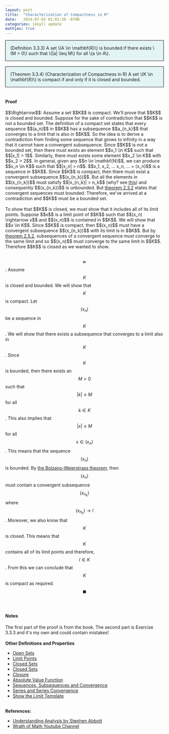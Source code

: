```yaml
---
layout: post
title:  "Characterization of Compactness in R"
date:   2024-07-02 01:01:36 -0700
categories: jekyll update
mathjax: true
---
```

<div style="background-color: #E3F4F4; padding: 15px 15px 15px 15px; border:1px solid black;">
  (Definition 3.3.3) A set \(A \in \mathbf{R}\) is bounded if there exists \(M > 0\) such that \(|a| \leq M\) for all \(a \in A\).  
</div>
<br>
<div style="background-color: #E3F4F4; padding: 15px 15px 15px 15px; border:1px solid black;">
  (Theorem 3.3.4) (Characterization of Compactness in R) A set \(K \in \mathbf{R}\) is compact if and only if it is closed and bounded.
</div>
<br>
<!------------------------------------------------------------------------------------>
<h4><b>Proof</b></h4>
$$\Rightarrow$$: Assume a set $$K$$ is compact. We'll prove that $$K$$ is closed and bounded. Suppose for the sake of contradiction that $$K$$ is not a bounded set. The definition of a compact set states that every sequence $$(a_n)$$ in $$K$$ has a subsequence $$a_{n_k}$$ that converges to a limit that is also in $$K$$. So the idea is to derive a contradiction from finding some sequence that grows to infinity in a way that it cannot have a convergent subsequence. Since $$K$$ is not a bounded set, then there must exists an element $$x_1 \in K$$ such that $$|x_1| > 1$$. Similarly, there must exists some element $$x_2 \in K$$ with $$x_2 > 2$$. In general, given any $$n \in \mathbf{N}$$, we can produce $$x_n \in K$$ such that $$|x_n| > n$$. $$x_1, x_2, ... x_n, ... = (x_n)$$ is a sequence in $$K$$. Since $$K$$ is compact, then there must exist a convergent subsequence $$(x_{n_k})$$. But all the elements in $$(x_{n_k})$$ must satisfy $$|x_{n_k}| > n_k$$ (why? see <a href="https://strncat.github.io/jekyll/update/2024/02/10/analysis-seq-subsequences.html">this</a>) and consequently $$(x_{n_k})$$ is unbounded. But <a href="http://127.0.0.1:4000/jekyll/update/2024/06/12/analysis-seq-if-convergent-then-bounded.html">theorem 2.3.2</a> states that convergent sequences must bounded. Therefore, we've arrived at a contradiction and $$K$$ must be a bounded set.
<br>
<br>
To show that $$K$$ is closed, we must show that it includes all of its limit points. Suppose $$x$$ is a limit point of $$K$$ such that $$(x_n) \rightarrow x$$ and $$(x_n)$$ is contained in $$K$$. We will show that $$x \in K$$. Since $$K$$ is compact, then $$(x_n)$$ must have a convergent subsequence $$(x_{n_k})$$ with its limit is in $$K$$. But by <a href="https://strncat.github.io/jekyll/update/2024/06/11/analysis-seq-subseq-convergence.html">theorem 2.5.2</a>, subsequences of a convergent sequence must converge to the same limit and so $$(x_n)$$ must converge to the same limit in $$K$$. Therefore $$K$$ is closed as we wanted to show.
<br><br>

$$\Leftarrow$$: Assume $$K$$ is closed and bounded. We will show that $$K$$ is compact. Let $$(x_n)$$ be a sequence in $$K$$. We will show that there exists a subsequence that converges to a limit also in $$K$$. Since $$K$$ is bounded, then there exists an $$M > 0$$ such that $$\lvert k\rvert \leq M$$ for all $$k \in K$$. This also implies that $$\lvert x \rvert \leq M$$ for all $$x \in (x_n)$$. This means that the sequence $$(x_n)$$ is bounded. By <a href="http://127.0.0.1:4000/jekyll/update/2024/06/14/analysis-seq-subseq-bolzano-weierstrass-theorem.html"> the Bolzano-Weierstrass theorem</a>, then $$(x_n)$$ must contain a convergent subsequence $$(x_{n_k})$$ where $$(x_{n_k}) \rightarrow l$$. Moreover, we also know that $$K$$ is closed. This means that $$K$$ contains all of its limit points and therefore, $$l \in K$$. From this we can conclude that $$K$$ is compact as required. $$\blacksquare$$
<br>
<br>
<!------------------------------------------------------------------------------------>
<h4><b>Notes</b></h4>
The first part of the proof is from the book. The second part is Exercise 3.3.3 and it's my own and could contain mistakes!
<br>
<br>
<!------------------------------------------------------------------------------------>
<b>Other Definitions and Properties</b>
<ul>
<li><a href="https://strncat.github.io/jekyll/update/2024/06/22/analysis-sets-open.html">Open Sets</a></li>
<li><a href="https://strncat.github.io/jekyll/update/2024/06/24/analysis-sets-limit-points.html">Limit Points</a></li>
<li><a href="https://strncat.github.io/jekyll/update/2024/06/25/analysis-sets-closed.html">Closed Sets</a></li>
<li><a href="https://strncat.github.io/jekyll/update/2024/07/01/analysis-sets-compact.html">Closed Sets</a></li>
<li><a href="https://strncat.github.io/jekyll/update/2024/06/28/analysis-sets-closure.html">Closure</a></li>
<li><a href="https://strncat.github.io/jekyll/update/2024/05/26/analysis-absolute-value-properties.html">Absolute Value Function</a></li>
<li><a href="https://strncat.github.io/jekyll/update/2024/05/21/analysis-seq-definitions.html">Sequences, Subsequences and Convergence</a></li>
<li><a href="https://strncat.github.io/jekyll/update/2024/06/10/analysis-series-definitions.html">Series and Series Convergence</a></li>
<li><a href="https://strncat.github.io/jekyll/update/2024/05/12/analysis-seq-limit-template.html">Show the Limit Template</a></li>
</ul>
<br>
<!------------------------------------------------------------------------------------>
<b>References:</b>
<ul>
<li><a href="https://www.amazon.com/Understanding-Analysis-Undergraduate-Texts-Mathematics/dp/1493927116">Understanding Analysis by Stephen Abbott</a></li>
<li><a href="https://www.amazon.com/Understanding-Analysis-Undergraduate-Texts-Mathematics/dp/1493927116">Wrath of Math Youtube Channel</a></li>
</ul>
